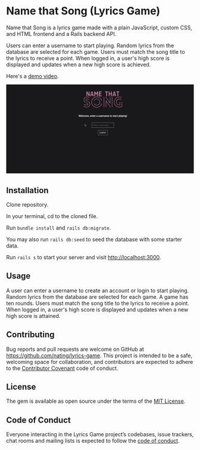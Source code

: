 # Name that Song (Lyrics Game)

Name that Song is a lyrics game made with a plain JavaScript, custom CSS, and HTML frontend and a Rails backend API.

Users can enter a username to start playing. Random lyrics from the database are selected for each game. Users must match the song title to the lyrics to receive a point. When logged in, a user's high score is displayed and updates when a new high score is achieved.

Here's a [demo video](https://youtu.be/C3CV73L0hrs).

![Lyrics Game welcome](https://raw.githubusercontent.com/natjng/lyrics-game/25759fdfef731dc30e8e4f0f1d776d3cc97f284b/Lyrics%20Game%20welcome.png)

## Installation

Clone repository. 

In your terminal, cd to the cloned file. 

Run `bundle install` and `rails db:migrate`. 

You may also run `rails db:seed` to seed the database with some starter data.

Run `rails s` to start your server and visit [http://localhost:3000](http://localhost:3000).

## Usage

A user can enter a username to create an account or login to start playing. Random lyrics from the database are selected for each game. A game has ten rounds. Users must match the song title to the lyrics to receive a point. When logged in, a user's high score is displayed and updates when a new high score is attained.

## Contributing

Bug reports and pull requests are welcome on GitHub at https://github.com/natjng/lyrics-game. This project is intended to be a safe, welcoming space for collaboration, and contributors are expected to adhere to the [Contributor Covenant](http://contributor-covenant.org) code of conduct.

## License

The gem is available as open source under the terms of the [MIT License](https://opensource.org/licenses/MIT).

## Code of Conduct

Everyone interacting in the Lyrics Game project’s codebases, issue trackers, chat rooms and mailing lists is expected to follow the [code of conduct](https://github.com/natjng/lyrics-game/blob/master/CODE_OF_CONDUCT.md).
